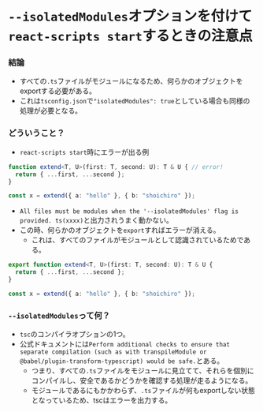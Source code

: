 # `--isolatedModules`オプションを付けて`react-scripts start`するときの注意点
### 結論
- すべての`.ts`ファイルがモジュールになるため、何らかのオブジェクトをexportする必要がある。
- これは`tsconfig.json`で`"isolatedModules": true`としている場合も同様の処理が必要となる。

### どういうこと？
- `react-scripts start`時にエラーが出る例
```typescript
function extend<T, U>(first: T, second: U): T & U { // error!
  return { ...first, ...second };
}

const x = extend({ a: "hello" }, { b: "shoichiro" });
```

- `All files must be modules when the '--isolatedModules' flag is provided. ts(xxxx)`と出力されうまく動かない。
- この時、何らかのオブジェクトを`export`すればエラーが消える。
  - これは、すべてのファイルがモジュールとして認識されているためである。

```typescript
export function extend<T, U>(first: T, second: U): T & U {
  return { ...first, ...second };
}

const x = extend({ a: "hello" }, { b: "shoichiro" });
```

### `--isolatedModules`って何？
- `tsc`のコンパイラオプションの1つ。
- 公式ドキュメントには`Perform additional checks to ensure that separate compilation (such as with transpileModule or @babel/plugin-transform-typescript) would be safe.`とある。
  - つまり、すべての`.ts`ファイルをモジュールに見立てて、それらを個別にコンパイルし、安全であるかどうかを確認する処理が走るようになる。
  - モジュールであるにもかかわらず、`.ts`ファイルが何もexportしない状態となっているため、tscはエラーを出力する。